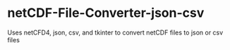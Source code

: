# netCDF-File-Converter-json-csv

Uses netCFD4, json, csv, and tkinter to convert netCDF files to json or csv files
